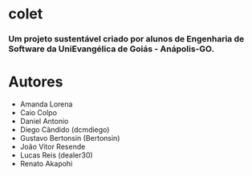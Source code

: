 # colet
### Um projeto sustentável criado por alunos de Engenharia de Software da UniEvangélica de Goiás - Anápolis-GO.

# Autores
- Amanda Lorena
- Caio Colpo
- Daniel Antonio
- Diego Cândido (dcmdiego)
- Gustavo Bertonsin (Bertonsin)
- João Vitor Resende
- Lucas Reis (dealer30)
- Renato Akapohi
